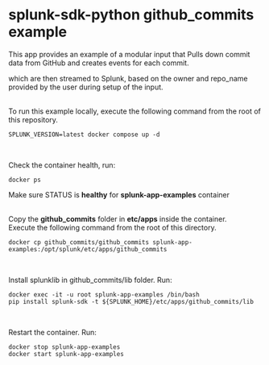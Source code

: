 splunk-sdk-python github_commits example
========================================

This app provides an example of a modular input that Pulls down commit data from GitHub and creates events for each commit. 

which are then streamed to Splunk, based on the owner and repo_name provided by the user during setup of the input. <br /> <br />

To run this example locally, execute the following command from the root of this repository.
```shell
SPLUNK_VERSION=latest docker compose up -d
```
<br />

Check the container health, run:
```shell
docker ps
```
Make sure STATUS is **healthy** for **splunk-app-examples** container<br /> <br/>


Copy the **github_commits** folder in **etc/apps** inside the container. <br />
Execute the following command from the root of this directory.
```shell
docker cp github_commits/github_commits splunk-app-examples:/opt/splunk/etc/apps/github_commits
```
<br />

Install splunklib in github_commits/lib folder. Run: <br /> 
```shell
docker exec -it -u root splunk-app-examples /bin/bash
pip install splunk-sdk -t ${SPLUNK_HOME}/etc/apps/github_commits/lib
```
<br />

Restart the container. Run:
```shell
docker stop splunk-app-examples
docker start splunk-app-examples
```